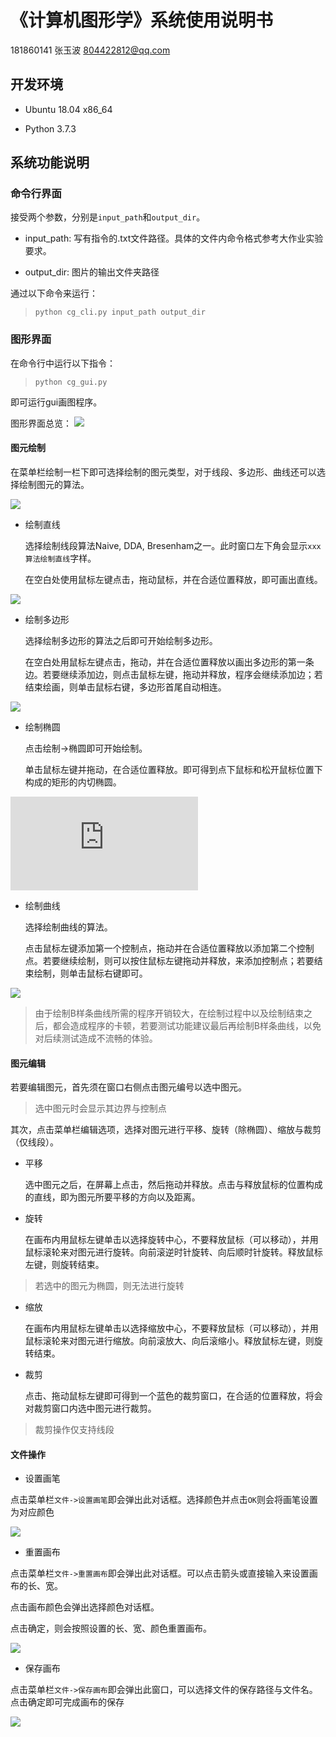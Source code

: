 <!--
 * @Description: 
 * @version: 
 * @Author: ybzhang
 * @Date: 2020-12-26 21:30:13
 * @LastEditors: ybzhang
 * @LastEditTime: 2020-12-26 22:25:05
-->
# 《计算机图形学》系统使用说明书

181860141 张玉波
804422812@qq.com

## 开发环境
* Ubuntu 18.04 x86_64

* Python 3.7.3

## 系统功能说明
### 命令行界面
接受两个参数，分别是`input_path`和`output_dir`。

* input_path: 写有指令的.txt文件路径。具体的文件内命令格式参考大作业实验要求。

* output_dir: 图片的输出文件夹路径

通过以下命令来运行：
>```
>python cg_cli.py input_path output_dir
>```
### 图形界面
在命令行中运行以下指令：
>```
>python cg_gui.py
>```
即可运行gui画图程序。

图形界面总览：
![](https://github.com/bobo-z/cg2020/blob/main/img/1.png)
####  图元绘制
在菜单栏绘制一栏下即可选择绘制的图元类型，对于线段、多边形、曲线还可以选择绘制图元的算法。

![](https://github.com/bobo-z/cg2020/blob/main/img/2.png)

* 绘制直线
  
    选择绘制线段算法Naive, DDA, Bresenham之一。此时窗口左下角会显示`xxx算法绘制直线`字样。

    在空白处使用鼠标左键点击，拖动鼠标，并在合适位置释放，即可画出直线。

![](https://github.com/bobo-z/cg2020/blob/main/img/3.png)

* 绘制多边形

    选择绘制多边形的算法之后即可开始绘制多边形。

    在空白处用鼠标左键点击，拖动，并在合适位置释放以画出多边形的第一条边。若要继续添加边，则点击鼠标左键，拖动并释放，程序会继续添加边；若结束绘画，则单击鼠标右键，多边形首尾自动相连。

![](https://github.com/bobo-z/cg2020/blob/main/img/4.png)

* 绘制椭圆

    点击绘制->椭圆即可开始绘制。

    单击鼠标左键并拖动，在合适位置释放。即可得到点下鼠标和松开鼠标位置下构成的矩形的内切椭圆。

![](https://github.com/bobo-z/cg2020/blob/main/img/5.img)

* 绘制曲线

    选择绘制曲线的算法。

    点击鼠标左键添加第一个控制点，拖动并在合适位置释放以添加第二个控制点。若要继续绘制，则可以按住鼠标左键拖动并释放，来添加控制点；若要结束绘制，则单击鼠标右键即可。



![](https://github.com/bobo-z/cg2020/blob/main/img/6.png)
> 由于绘制B样条曲线所需的程序开销较大，在绘制过程中以及绘制结束之后，都会造成程序的卡顿，若要测试功能建议最后再绘制B样条曲线，以免对后续测试造成不流畅的体验。

#### 图元编辑

若要编辑图元，首先须在窗口右侧点击图元编号以选中图元。

> 选中图元时会显示其边界与控制点

其次，点击菜单栏编辑选项，选择对图元进行平移、旋转（除椭圆）、缩放与裁剪（仅线段）。

* 平移
  
  选中图元之后，在屏幕上点击，然后拖动并释放。点击与释放鼠标的位置构成的直线，即为图元所要平移的方向以及距离。

* 旋转
  
  在画布内用鼠标左键单击以选择旋转中心，不要释放鼠标（可以移动），并用鼠标滚轮来对图元进行旋转。向前滚逆时针旋转、向后顺时针旋转。释放鼠标左键，则旋转结束。
  
> 若选中的图元为椭圆，则无法进行旋转

* 缩放
  
  在画布内用鼠标左键单击以选择缩放中心，不要释放鼠标（可以移动），并用鼠标滚轮来对图元进行缩放。向前滚放大、向后滚缩小。释放鼠标左键，则旋转结束。

* 裁剪

  点击、拖动鼠标左键即可得到一个蓝色的裁剪窗口，在合适的位置释放，将会对裁剪窗口内选中图元进行裁剪。

> 裁剪操作仅支持线段

#### 文件操作

* 设置画笔

点击菜单栏`文件->设置画笔`即会弹出此对话框。选择颜色并点击`OK`则会将画笔设置为对应颜色

![](https://github.com/bobo-z/cg2020/blob/main/img/7.png)

* 重置画布

点击菜单栏`文件->重置画布`即会弹出此对话框。可以点击箭头或直接输入来设置画布的长、宽。

点击画布颜色会弹出选择颜色对话框。

点击确定，则会按照设置的长、宽、颜色重置画布。

![](https://github.com/bobo-z/cg2020/blob/main/img/8.png)

* 保存画布

点击菜单栏`文件->保存画布`即会弹出此窗口，可以选择文件的保存路径与文件名。点击确定即可完成画布的保存

![](https://github.com/bobo-z/cg2020/blob/main/img/9.png)

